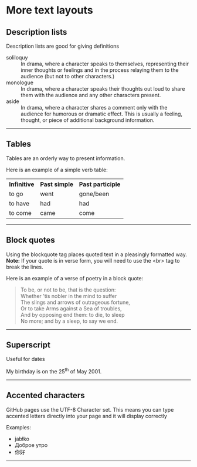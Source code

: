 <h1>More text layouts</h1>
<h2>Description lists</h2>
<p>Description lists are good for giving definitions</p>
<dl>
  <dt>soliloquy</dt>
  <dd>In drama, where a character speaks to themselves, representing their inner thoughts or feelings and in the process relaying them to the audience (but not to other characters.)</dd>
  <dt>monologue</dt>
  <dd>In drama, where a character speaks their thoughts out loud to share them with the audience and any other characters present.</dd>
  <dt>aside</dt>
  <dd>In drama, where a character shares a comment only with the audience for humorous or dramatic effect. This is usually a feeling, thought, or piece of additional background information.</dd>
</dl>

<hr>
<h2>Tables</h2>
<p>Tables are an orderly way to present information.</p>
<p>Here is an example of a simple verb table:</p>
<table>
  <tr><th>Infinitive</th><th>Past simple</th><th>Past participle</th></tr>
  <tr>
    <td>to go</td><td>went</td><td>gone/been</td>
  </tr>
   <tr>
    <td>to have</td><td>had</td><td>had</td>
  </tr>
  <tr>
    <td>to come</td><td>came</td><td>come</td>
  </tr>
  </table>
  

<hr>

<h2>Block quotes</h2>
<p>Using the blockquote tag places quoted text in a pleasingly formatted way. <b>Note:</b> If your quote is in verse form, you will need to use the &lt;br&gt; tag to break the lines.</p>
<p>Here is an example of a verse of poetry in a block quote:</p>

<blockquote cite="https://en.wikipedia.org/wiki/To_be,_or_not_to_be">
  <p>
    To be, or not to be, that is the question:<br>
    Whether 'tis nobler in the mind to suffer<br>
    The slings and arrows of outrageous fortune,<br>
    Or to take Arms against a Sea of troubles,<br>
    And by opposing end them: to die, to sleep<br>
    No more; and by a sleep, to say we end.
    </p>
</blockquote>
<hr>
<h2>Superscript</h2>
<p>Useful for dates</p>
<p>My birthday is on the 25<sup>th</sup> of May 2001.</p>
<hr>

<h2>Accented characters</h2>
<p>GitHub pages use the UTF-8 Character set. This means you can type accented letters directly into your page and it will display correctly</p>
<p>Examples:</p>
<ul>
    <li lang="pl">jabłko</li>
    <li lang="ru">Доброе утро</li>
    <li lang="zh-Hans">你好</li>
</ul>
<hr>

